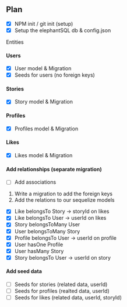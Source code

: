 ## Plan

- [x] NPM init / git init (setup)
- [x] Setup the elephantSQL db & config.json

Entities

#### Users

- [x] User model & Migration
- [x] Seeds for users (no foreign keys)

#### Stories

- [x] Story model & Migration

#### Profiles

- [x] Profiles model & Migration

#### Likes

- [x] Likes model & Migration

#### Add relationships (separate migration)

- [ ] Add associations

1. Write a migration to add the foreign keys
2. Add the relations to our sequelize models

- [x] Like belongsTo Story -> storyId on likes
- [x] Like belongsTo User -> userId on likes
- [x] Story belongsToMany User
- [x] User belongsToMany Story
- [x] Profile belongsTo User -> userId on profile
- [x] User hasOne Profile
- [x] User hasMany Story
- [x] Story belongsTo User -> userId on story

#### Add seed data

- [ ] Seeds for stories (related data, userId)
- [ ] Seeds for profiles (realted data, userId)
- [ ] Seeds for likes (related data, userId, storyId)
